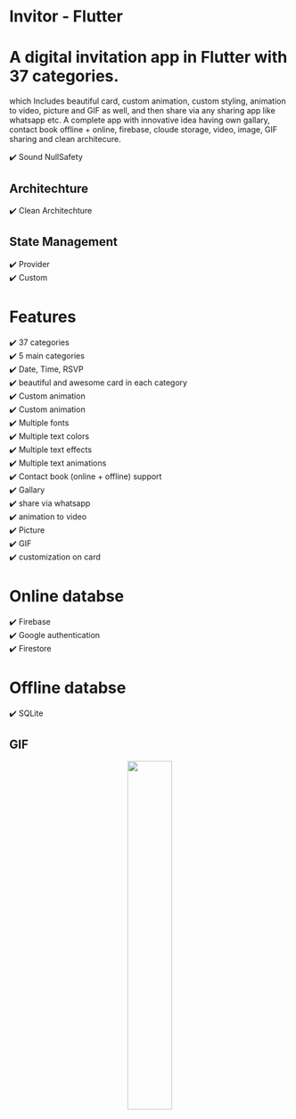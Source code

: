 # Invitor - Flutter
# A digital invitation app in Flutter with 37 categories.

which Includes beautiful card, custom animation, custom styling, animation to video, picture and GIF as well, and then share via any sharing app like whatsapp etc. A complete app with innovative idea having own gallary, contact book offline + online, firebase, cloude storage, video, image, GIF sharing and clean architecure.

✔️ Sound NullSafety

## Architechture
✔️ Clean Architechture <br />

## State Management
✔️ Provider <br />
✔️ Custom <br />

# Features
✔️ 37 categories <br />
✔️ 5 main categories <br />
✔️ Date, Time, RSVP <br />
✔️ beautiful and awesome card in each category <br />
✔️ Custom animation <br />
✔️ Custom animation <br />
✔️ Multiple fonts <br />
✔️ Multiple text colors <br />
✔️ Multiple text effects <br />
✔️ Multiple text animations <br />
✔️ Contact book (online + offline) support <br />
✔️ Gallary <br />
✔️ share via whatsapp <br />
✔️ animation to video <br />
✔️ Picture <br />
✔️ GIF <br />
✔️ customization on card <br />

# Online databse
✔️ Firebase <br/>
✔️ Google authentication <br/>
✔️ Firestore <br/>

# Offline databse
✔️ SQLite <br/>


## GIF

<p align="center">
  <img 
    width=40%
    height=40%
    src="">
</p>
